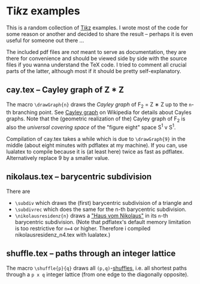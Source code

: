# Ti*k*z examples
This is a random collection of [Ti*k*z](https://www.ctan.org/pkg/pgf) examples. I wrote most of the code for some reason or another and decided to share the result – perhaps it is even useful for someone out there ...

The included pdf files are *not* meant to serve as documentation, they are there for convenience and should be viewed side by side with the source files if you wanna understand the TeX code. I tried to comment all crucial parts of the latter, although most if it should be pretty self-explanatory.


## cay.tex – Cayley graph of Z * Z
The macro `\drawGraph{n}` draws the *Cayley graph* of F<sub>2</sub> = Z ∗ Z up to the `n`-th branching point. 
See [Cayley graph](http://en.wikipedia.org/wiki/Cayley_graph) on Wikipedia for details about Cayles graphs. Note that the (geometric realization of the) Cayley graph of F<sub>2</sub> is also the *universal covering space* of the "figure eight" space S<sup>1</sup> v S<sup>1</sup>.

Compilation of cay.tex takes a while which is due to `\drawGraph{9}` in the middle (about eight minutes with pdflatex at my machine). If you can, use lualatex to compile because it is (at least here) twice as fast as pdflatex. Alternatively replace 9 by a smaller value.


## nikolaus.tex – barycentric subdivision
There are
* `\subdiv` which draws the (first) barycentric subdivision of a triangle and
* `\subdivrec` which does the same for the n-th barycentric subdivision.
* `\nikolausresidenz{n}` draws a ["Haus vom Nikolaus"](http://de.wikipedia.org/wiki/Haus_vom_Nikolaus) in its `n`-th barycentric subdivision. (Note that pdflatex's default memory limitation is too restrictive for `n=4` or higher. Therefore i compiled nikolausresidenz_n4.tex with lualatex.)


## shuffle.tex – paths through an integer lattice
The macro `\shuffle{p}{q}` draws all `(p,q)`-[shuffles](http://ncatlab.org/nlab/show/shuffle), i.e. all shortest paths through a `p x q` integer lattice (from one edge to the diagonally opposite).
